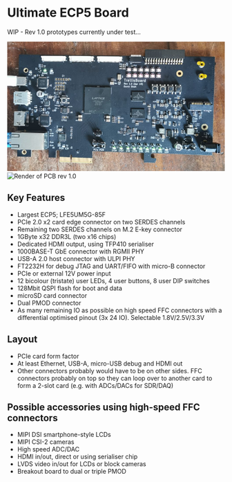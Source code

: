 # Ultimate ECP5 Board

WIP - Rev 1.0 prototypes currently under test...

![Photo of PCB rev 1.0](hardware/ecp5_mainboard/photo/rev10_top.jpg)
![Render of PCB rev 1.0](hardware/ecp5_mainboard/render/ecp5_mainboard.png)


## Key Features
 - Largest ECP5; LFE5UM5G-85F
 - PCIe 2.0 x2 card edge connector on two SERDES channels
 - Remaining two SERDES channels on M.2 E-key connector
 - 1GByte x32 DDR3L (two x16 chips)
 - Dedicated HDMI output, using TFP410 serialiser
 - 1000BASE-T GbE connector with RGMII PHY
 - USB-A 2.0 host connector with ULPI PHY
 - FT2232H for debug JTAG and UART/FIFO with micro-B connector
 - PCIe or external 12V power input
 - 12 bicolour (tristate) user LEDs, 4 user buttons, 8 user DIP switches
 - 128Mbit QSPI flash for boot and data
 - microSD card connector
 - Dual PMOD connector
 - As many remaining IO as possible on high speed FFC connectors with a differential optimised pinout (3x 24 IO). Selectable 1.8V/2.5V/3.3V

## Layout
 - PCIe card form factor
 - At least Ethernet, USB-A, micro-USB debug and HDMI out
 - Other connectors probably would have to be on other sides. FFC connectors probably on top so they can loop over to another card to form a 2-slot card (e.g. with ADCs/DACs for SDR/DAQ)

## Possible accessories using high-speed FFC connectors
 - MIPI DSI smartphone-style LCDs
 - MIPI CSI-2 cameras
 - High speed ADC/DAC
 - HDMI in/out, direct or using serialiser chip
 - LVDS video in/out for LCDs or block cameras
 - Breakout board to dual or triple PMOD
